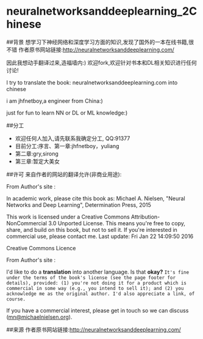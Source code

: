 # neuralnetworksanddeeplearning_2Chinese
##背景
想学习下神经网络和深度学习方面的知识,发现了国外的一本在线书籍,很不错
作者原书网站链接:http://neuralnetworksanddeeplearning.com/

因此我想动手翻译过来,造福墙内:)
欢迎fork,欢迎针对书本和DL相关知识进行任何讨论!

I try to translate the book: neuralnetworksanddeeplearning.com  into chinese

i am jhfnetboy,a engineer from China:)

just for fun to learn NN or DL or ML knowledge:)

##分工
+ 欢迎任何人加入,请先联系我确定分工, QQ:91377
+ 目前分工:序言、第一章:jhfnetboy，yuliang
+ 第二章:gry,sirong
+ 第三章:暂定大美女


##许可
来自作者的网站的翻译允许(非商业用途):

From Author's site :

In academic work, please cite this book as: Michael A. Nielsen, "Neural Networks and Deep Learning", Determination Press, 2015 

This work is licensed under a Creative Commons Attribution-NonCommercial 3.0 Unported License. This means you're free to copy, share, and build on this book, but not to sell it. If you're interested in commercial use, please contact me. Last update: Fri Jan 22 14:09:50 2016 


Creative Commons Licence

From Author's site :

I'd like to do a <b>translation</b> into another language. Is that <b>okay?</b>
 `It's fine under the terms of the book's license (see the page footer for details), provided: (1) you're not doing it for a product which is commercial in some way (e.g., you intend to sell it); and (2) you acknowledge me as the original author. I'd also appreciate a link, of course.`

 If you have a commercial interest, please get in touch so we can discuss (mn@michaelnielsen.org).

##来源
作者原书网站链接:http://neuralnetworksanddeeplearning.com/





